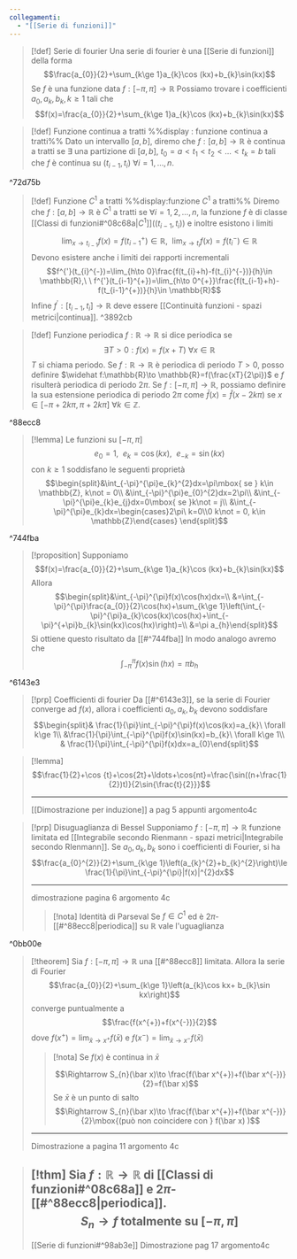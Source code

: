 ```yaml
---
collegamenti:
  - "[[Serie di funzioni]]"
---
```

>[!def] Serie di fourier
>Una serie di fourier è una [[Serie di funzioni]] della forma
>$$\frac{a_{0}}{2}+\sum_{k\ge 1}a_{k}\cos (kx)+b_{k}\sin(kx)$$
>Se $f$ è una funzione data $f:[-\pi,\pi]\to \mathbb{R}$
>Possiamo trovare i coefficienti $a_{0},a_{k},b_{k}, k\ge 1$ tali che $$f(x)=\frac{a_{0}}{2}+\sum_{k\ge 1}a_{k}\cos (kx)+b_{k}\sin(kx)$$

>[!def] Funzione continua a tratti
>%%display : funzione continua a tratti%%
>Dato un intervallo $[a,b]$, diremo che $f:[a,b]\to \mathbb{R}$ è continua a tratti se $\exists$ una partizione di $[a,b]$, $t_{0}=a<t_{1}<t_{2}<\ldots<t_{k}=b$ tali che $f$ è continua su $(t_{i-1},t_{i})\ \forall i =1,\ldots,n$.

^72d75b
>[!def] Funzione $C^{1}$ a tratti
>%%display:funzione $C^{1}$ a tratti%%
>Diremo che $f:[a,b]\to \mathbb{R}$ è $C^{1}$ a tratti se $\forall i=1,2,\ldots,n$, la funzione $f$ è di classe  [[Classi di funzioni#^08c68a|$C^1$]]$((t_{i-1},t_{i}))$ e inoltre esistono i limiti
>$$\lim_{x\to t_{i-1}}f(x)=f(t_{i-1}^{+})\in \mathbb{R},\ \ \lim_{x\to t_{i}}f(x)=f(t_{i}^{-})\in \mathbb{R}$$
>Devono esistere anche i limiti dei rapporti incrementali
>$$f^{'}(t_{i}^{-})=\lim_{h\to 0}\frac{f(t_{i}+h)-f(t_{i}^{-})}{h}\in \mathbb{R},\ \ f^{'}(t_{i-1}^{+})=\lim_{h\to 0^{+}}\frac{f(t_{i-1}+h)-f(t_{i-1}^{+})}{h}\in \mathbb{R}$$
>Infine $f^{'}:[t_{i-1},t_{i}]\to \mathbb{R}$ deve essere [[Continuità funzioni - spazi metrici|continua]].
^3892cb

>[!def] Funzione periodica
> $f:\mathbb{R}\to \mathbb{R}$ si dice periodica se $$\exists T>0: f(x)=f(x+T)\ \forall x\in \mathbb{R}$$ $T$ si chiama periodo.
> Se $f:\mathbb{R}\to \mathbb{R}$ è periodica di periodo $T>0$, posso definire $\widehat f:\mathbb{R}\to \mathbb{R}=f(\frac{xT}{2\pi})$ e $f$ risulterà periodica di periodo $2\pi$.
> Se $f:[-\pi,\pi]\to \mathbb{R}$, possiamo definire la sua estensione periodica di periodo $2\pi$ come $\bar f(x)=\widehat f(x-2k\pi)\mbox{ se } x\in[-\pi+2k\pi,\pi+2k\pi]\ \forall k\in \mathbb{Z}$.   

^88ecc8

> [!lemma]
>Le funzioni su $[-\pi,\pi]$ $$e_{0}=1,\ \ e_{k}=\cos(kx),\ \ e_{-k}=\sin(kx)$$
>con $k\ge 1$ soddisfano le seguenti proprietà
>$$\begin{split}&\int_{-\pi}^{\pi}e_{k}^{2}dx=\pi\mbox{ se } k\in \mathbb{Z}, k\not = 0\\
>&\int_{-\pi}^{\pi}e_{0}^{2}dx=2\pi\\
>&\int_{-\pi}^{\pi}e_{k}e_{j}dx=0\mbox{ se }k\not = j\\
>&\int_{-\pi}^{\pi}e_{k}dx=\begin{cases}2\pi\ k=0\\0 k\not = 0, k\in \mathbb{Z}\end{cases}
>\end{split}$$

^744fba

> [!proposition]
>Supponiamo $$f(x)=\frac{a_{0}}{2}+\sum_{k\ge 1}a_{k}\cos (kx)+b_{k}\sin(kx)$$
>Allora $$\begin{split}&\int_{-\pi}^{\pi}f(x)\cos(hx)dx=\\
>&=\int_{-\pi}^{\pi}\frac{a_{0}}{2}\cos(hx)+\sum_{k\ge 1}\left(\int_{-\pi}^{\pi}a_{k}\cos(kx)\cos(hx)+\int_{-\pi}^{+\pi}b_{k}\sin(kx)\cos(hx)\right)=\\
>&=\pi a_{h}\end{split}$$
>Si ottiene questo risultato da [[#^744fba]]
>In modo analogo avremo che 
>$$\int_{-\pi}^{\pi}f(x)\sin(hx)=\pi b_{h}$$

^6143e3

>[!prp] Coefficienti di fourier
>Da [[#^6143e3]], se la serie di Fourier converge ad $f(x)$, allora i coefficienti $a_{0},a_{k},b_{k}$ devono soddisfare
>$$\begin{split}& \frac{1}{\pi}\int_{-\pi}^{\pi}f(x)\cos(kx)=a_{k}\ \forall k\ge 1\\
>&\frac{1}{\pi}\int_{-\pi}^{\pi}f(x)\sin(kx)=b_{k}\ \forall k\ge 1\\
>& \frac{1}{\pi}\int_{-\pi}^{\pi}f(x)dx=a_{0}\end{split}$$

> [!lemma]
>$$\frac{1}{2}+\cos {t}+\cos{2t}+\ldots+\cos{nt}=\frac{\sin((n+\frac{1}{2})t)}{2\sin{\frac{t}{2}}}$$
>
>---
>[[Dimostrazione per induzione]] a pag 5 appunti argomento4c

>[!prp] Disuguaglianza di Bessel
>Supponiamo $f:[-\pi,\pi]\to\mathbb{R}$ funzione limitata ed [[Integrabile secondo Rienmann - spazi metrici|Integrabile secondo RIenmann]].
>Se $a_{0},a_{k},b_{k}$ sono i coefficienti di Fourier, si ha$$\frac{a_{0}^{2}}{2}+\sum_{k\ge 1}\left(a_{k}^{2}+b_{k}^{2}\right)\le \frac{1}{\pi}\int_{-\pi}^{\pi}|f(x)|^{2}dx$$
>
>---
>dimostrazione pagina 6 argomento 4c
>
>>[!nota] Identità di Parseval
>>Se $f\in C^{1}$ ed è $2\pi$-[[#^88ecc8|periodica]] su $\mathbb{R}$ vale l'uguaglianza

^0bb00e

> [!theorem]
>Sia $f:[-\pi,\pi]\to \mathbb{R}$ una [[#^88ecc8]] limitata.
>Allora la serie di Fourier $$\frac{a_{0}}{2}+\sum_{k\ge 1}\left(a_{k}\cos kx+ b_{k}\sin kx\right)$$
>converge puntualmente a $$\frac{f(x^{+})+f(x^{-})}{2}$$
>dove $f(x^{+})=\lim_{\bar x\to x^{+}}f(\bar x)$ e $f(x^{-})=\lim_{\bar x\to x^{-}}f(\bar x)$
>>[!nota] 
>>Se $f(x)$ è continua in $\bar x$
>>
>>$$\Rightarrow S_{n}(\bar x)\to \frac{f(\bar x^{+})+f(\bar x^{-})}{2}=f(\bar x)$$
>> Se $\bar x$ è un punto di salto
>> $$\Rightarrow S_{n}(\bar x)\to \frac{f(\bar x^{+})+f(\bar x^{-})}{2}\mbox{(può non coincidere con } f(\bar x) )$$
>---
>Dimostrazione a pagina 11 argomento 4c

>[!thm]
>Sia $f : \mathbb{R}\to \mathbb{R}$ di [[Classi di funzioni#^08c68a]] e $2\pi$-[[#^88ecc8|periodica]].
>$$S_{n}\to f \mbox{ totalmente su }[-\pi,\pi]$$
>---
>[[Serie di funzioni#^98ab3e]]
>Dimostrazione pag 17 argomento4c





 

